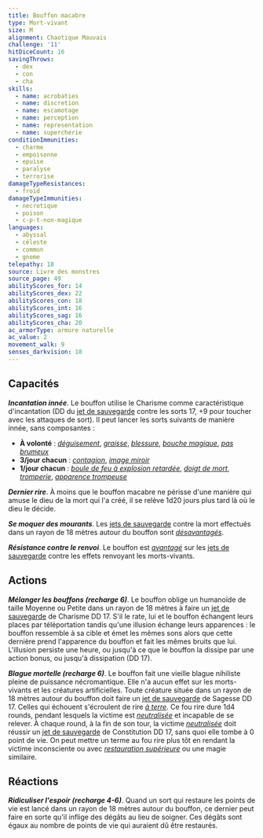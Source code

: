```yaml
---
title: Bouffon macabre
type: Mort-vivant
size: M
alignment: Chaotique Mauvais
challenge: '11'
hitDiceCount: 16
savingThrows:
  - dex
  - con
  - cha
skills:
  - name: acrobaties
  - name: discretion
  - name: escamotage
  - name: perception
  - name: representation
  - name: supercherie
conditionImmunities:
  - charme
  - empoisonne
  - epuise
  - paralyse
  - terrorise
damageTypeResistances:
  - froid
damageTypeImmunities:
  - necrotique
  - poison
  - c-p-t-non-magique
languages:
  - abyssal
  - céleste
  - commun
  - gnome
telepathy: 18
source: Livre des monstres
source_page: 49
abilityScores_for: 14
abilityScores_dex: 22
abilityScores_con: 18
abilityScores_int: 16
abilityScores_sag: 16
abilityScores_cha: 20
ac_armorType: armure naturelle
ac_value: 2
movement_walk: 9
senses_darkvision: 18
---
```

## Capacités
_**Incantation innée**_. Le bouffon utilise le Charisme comme caractéristique d'incantation (DD du [jet de sauvegarde](/utiliser-les-caracteristiques/#jets-de-sauvegarde) contre les sorts 17, +9 pour toucher avec les attaques de sort). Il peut lancer les sorts suivants de manière innée, sans composantes :
* **À volonté** : [_déguisement_](/grimoire/deguisement/), [_graisse_](/grimoire/graisse/), [_blessure_](/grimoire/blessure/), [_bouche magique_](/grimoire/bouche-magique/), [_pas brumeux_](/grimoire/pas-brumeux/)
* **3/jour chacun** : [_contagion_](/grimoire/contagion/), [_image miroir_](/grimoire/image-miroir/)
* **1/jour chacun** : [_boule de feu à explosion retardée_](/grimoire/boule-de-feu-a-explosion-retardee/), [_doigt de mort_](/grimoire/doigt-de-mort/), [_tromperie_](/grimoire/tromperie/), [_apparence trompeuse_](/grimoire/apparence-trompeuse/)

_**Dernier rire**_. À moins que le bouffon macabre ne périsse d'une manière qui amuse le dieu de la mort qui l'a créé, il se relève 1d20 jours plus tard là où le dieu le décide.

_**Se moquer des mourants**_. Les [jets de sauvegarde](/utiliser-les-caracteristiques/#jets-de-sauvegarde) contre la mort effectués dans un rayon de 18 mètres autour du bouffon sont [_désavantagés_](/utiliser-les-caracteristiques/#avantage-et-desavantage).

_**Résistance contre le renvoi**_. Le bouffon est [_avantagé_](/utiliser-les-caracteristiques/#avantage-et-desavantage) sur les [jets de sauvegarde](/utiliser-les-caracteristiques/#jets-de-sauvegarde) contre les effets renvoyant les morts-vivants.

## Actions
_**Mélanger les bouffons (recharge 6)**_. Le bouffon oblige un humanoïde de taille Moyenne ou Petite dans un rayon de 18 mètres à faire un [jet de sauvegarde](/utiliser-les-caracteristiques/#jets-de-sauvegarde) de Charisme DD 17. S'il le rate, lui et le bouffon échangent leurs places par téléportation tandis qu'une illusion échange leurs apparences : le bouffon ressemble à sa cible et émet les mêmes sons alors que cette dernière prend l'apparence du bouffon et fait les mêmes bruits que lui. L'illusion persiste une heure, ou jusqu'à ce que le bouffon la dissipe par une action bonus, ou jusqu'à dissipation (DD 17).

_**Blague mortelle (recharge 6)**_. Le bouffon fait une vieille blague nihiliste pleine de puissance nécromantique. Elle n'a aucun effet sur les morts-vivants et les créatures artificielles. Toute créature située dans un rayon de 18 mètres autour du bouffon doit faire un [jet de sauvegarde](/utiliser-les-caracteristiques/#jets-de-sauvegarde) de Sagesse DD 17. Celles qui échouent s'écroulent de rire [_à terre_](/gerer-la-sante-du-personnage/#a-terre). Ce fou rire dure 1d4 rounds, pendant lesquels la victime est [_neutralisée_](/gerer-la-sante-du-personnage/#neutralise) et incapable de se relever. À chaque round, à la fin de son tour, la victime [_neutralisée_](/gerer-la-sante-du-personnage/#neutralise) doit réussir un [jet de sauvegarde](/utiliser-les-caracteristiques/#jets-de-sauvegarde) de Constitution DD 17, sans quoi elle tombe à 0 point de vie. On peut mettre un terme au fou rire plus tôt en rendant la victime inconsciente ou avec [_restauration supérieure_](/grimoire/restauration-superieure/) ou une magie similaire.

## Réactions
_**Ridiculiser l'espoir (recharge 4-6)**_. Quand un sort qui restaure les points de vie est lancé dans un rayon de 18 mètres autour du bouffon, ce dernier peut faire en sorte qu'il inflige des dégâts au lieu de soigner. Ces dégâts sont égaux au nombre de points de vie qui auraient dû être restaurés.
